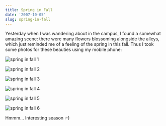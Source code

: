 ```yaml
---
title: Spring in Fall
date: '2007-10-05'
slug: spring-in-fall
---
```


Yesterday when I was wandering about in the campus, I found a somewhat amazing scene: there were many flowers blossoming alongside the alleys, which just reminded me of a feeling of the spring in this fall. Thus I took some photos for these beauties using my mobile phone:

![spring in fall 1](https://db.yihui.name/imgur/d1DXZ.jpg)

![spring in fall 2](https://db.yihui.name/imgur/AePr1.jpg)

![spring in fall 3](https://db.yihui.name/imgur/T2hkU.jpg)

![spring in fall 4](https://db.yihui.name/imgur/fx3Wa.jpg)

![spring in fall 5](https://db.yihui.name/imgur/GQxnY.jpg)

![spring in fall 6](https://db.yihui.name/imgur/qqnTu.jpg)

Hmmm... Interesting season :-)

